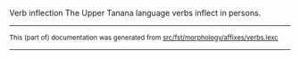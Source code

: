 Verb inflection
The Upper Tanana language verbs inflect in persons.

* * *

<small>This (part of) documentation was generated from [src/fst/morphology/affixes/verbs.lexc](https://github.com/giellalt/lang-tau/blob/main/src/fst/morphology/affixes/verbs.lexc)</small>

---


